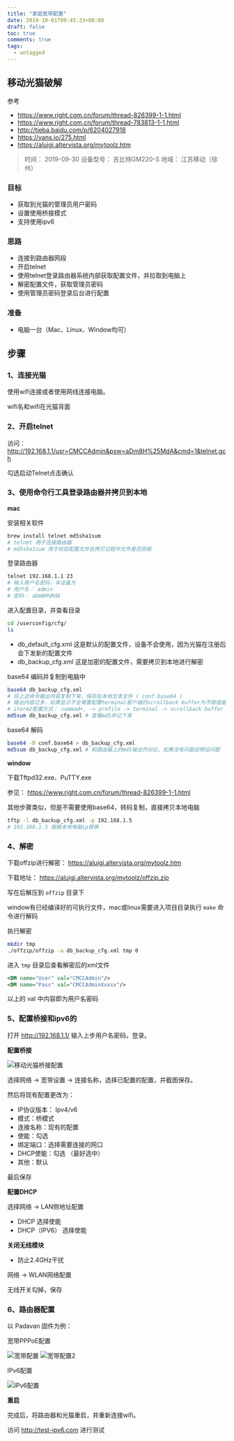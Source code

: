 ```yaml
---
title: "家庭宽带配置"
date: 2019-10-01T09:45:23+08:00
draft: false
toc: true
comments: true
tags:
  - untagged
---
```


## 移动光猫破解

参考

* https://www.right.com.cn/forum/thread-826399-1-1.html
* https://www.right.com.cn/forum/thread-783813-1-1.html
* http://tieba.baidu.com/p/6204027918
* https://yans.io/275.html
* https://aluigi.altervista.org/mytoolz.htm

> 时间： 2019-09-30
> 设备型号： 吉比特GM220-S
> 地域： 江苏移动（徐州）

### 目标

* 获取到光猫的管理员用户密码
* 设置使用桥接模式
* 支持使用ipv6

### 思路

* 连接到路由器网段
* 开启telnet
* 使用telnet登录路由器系统内部获取配置文件，并拉取到电脑上
* 解密配置文件，获取管理员密码
* 使用管理员密码登录后台进行配置

### 准备

* 电脑一台（Mac、Linux、Window均可）

## 步骤

### 1、连接光猫

使用wifi连接或者使用网线连接电脑。

wifi名和wifi在光猫背面

### 2、开启telnet

访问： http://192.168.1.1/usr=CMCCAdmin&psw=aDm8H%25MdA&cmd=1&telnet.gch

勾选启动Telnet点击确认

### 3、使用命令行工具登录路由器并拷贝到本地

**mac**

安装相关软件

```bash
brew install telnet md5sha1sum
# telnet 用于连接路由器
# md5sha1sum 用于校验配置文件在拷贝过程中文件是否损毁
```

登录路由器

```bash
telnet 192.168.1.1 23
# 输入用户名密码，本设备为
# 用户名： admin
# 密码： aDm8H%MdA
```

进入配置目录，并查看目录

```bash
cd /userconfig/cfg/
ls
```

* db_default_cfg.xml 这是默认的配置文件，设备不会使用，因为光猫在注册后会下发新的配置文件
* db_backup_cfg.xml 这是加密的配置文件，需要拷贝到本地进行解密

base64 编码并复制到电脑中

```bash
base64 db_backup_cfg.xml
# 将上述命令输出内容复制下来，保存在本地文本文件 ( conf.base64 )
# 输出内容过多，如果显示不全需要配置terminal客户端的scrollback buffer为不限或者尽量大
# iterm2配置方式： commad+, -> profile -> terminal -> scrollback buffer -> unlimited  scrollback
md5sum db_backup_cfg.xml # 查看md5并记下来
```

base64 解码

```bash
base64 -D conf.base64 > db_backup_cfg.xml
md5sum db_backup_cfg.xml # 和路由器上的md5输出作对比，如果没有问题说明没问题
```

**window**

下载Tftpd32.exe、PuTTY.exe

参见： https://www.right.com.cn/forum/thread-826399-1-1.html

其他步骤类似，但是不需要使用base64，转码复制，直接拷贝本地电脑

```bash
tftp -l db_backup_cfg.xml -p 192.168.1.5
# 192.168.1.5 根据本地电脑ip替换
```

### 4、解密

下载offzip进行解密： https://aluigi.altervista.org/mytoolz.htm

下载地址： https://aluigi.altervista.org/mytoolz/offzip.zip

写在后解压到 `offzip` 目录下

window有已经编译好的可执行文件，mac或linux需要进入项目目录执行 `make` 命令进行解码

执行解密

```bash
mkdir tmp
./offzip/offzip -a db_backup_cfg.xml tmp 0
```

进入 `tmp` 目录后查看解密后的xml文件

```xml
<DM name="User" val="CMCCAdmin"/>
<DM name="Pass" val="CMCCAdminXxxxx"/>
```

以上的 val 中内容即为用户名密码

### 5、配置桥接和ipv6的

打开 http://192.168.1.1/ 输入上步用户名密码，登录。

**配置桥接**

![移动光猫桥接配置](/image/移动光猫桥接配置.png)

选择网络 -> 宽带设置 -> 连接名称，选择已配置的配置，并截图保存。

然后将现有配置更改为：

* IP协议版本： Ipv4/v6
* 模式：桥模式
* 连接名称：现有的配置
* 使能：勾选
* 绑定端口：选择需要连接的网口
* DHCP使能：勾选 （最好选中）
* 其他：默认

最后保存

**配置DHCP**

选择网络 -> LAN侧地址配置

* DHCP 选择使能
* DHCP（IPV6） 选择使能

**关闭无线模块**

* 防止2.4GHz干扰

网络 -> WLAN网络配置

无线开关勾掉，保存

### 6、路由器配置

以 Padavan 固件为例：

宽带PPPoE配置

![宽带配置](/image/Padavan宽带登录.png)
![宽带配置2](/image/Padavan宽带登录2.png)

IPv6配置

![IPv6配置](/image/Padavan-IPv6配置.png)

**重启**

完成后，将路由器和光猫重启，并重新连接wifi。

访问 http://test-ipv6.com 进行测试
